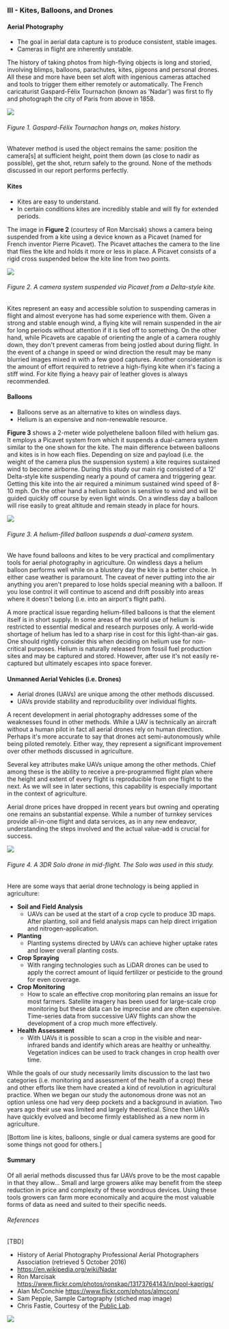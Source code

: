 ### III - Kites, Balloons, and Drones

#### Aerial Photography
* The goal in aerial data capture is to produce consistent, stable images.
* Cameras in flight are inherently unstable.

The history of taking photos from high-flying objects is long and storied, involving blimps, balloons, 
parachutes, kites, pigeons and personal drones. All these and more have been set aloft with ingenious cameras 
attached and tools to trigger them either remotely or automatically. The French caricaturist Gaspard-Félix Tournachon (known as 'Nadar') 
was first to fly and photograph the city of Paris from above in 1858.

![](img/nadar.png)
###### Figure 1. Gaspard-Félix Tournachon hangs on, makes history. 

Whatever method is used the object remains the same: position the camera[s] at sufficient height, point 
them down (as close to nadir as possible), get the shot, return safely to the ground. None of the 
methods discussed in our report performs perfectly. 

#### Kites
* Kites are easy to understand.
* In certain conditions kites are incredibly stable and will fly for extended periods.

The image in __Figure 2__ (courtesy of Ron Marcisak) shows a camera being suspended from a kite using a device 
known as a Picavet (named for French inventor Pierre Picavet). The Picavet attaches the camera to the line that flies 
the kite and holds it more or less in place. A Picavet consists of a rigid cross suspended below the kite line from 
two points.

![](img/kite.png)
###### Figure 2. A camera system suspended via Picavet from a Delta-style kite. 

Kites represent an easy and accessible solution to suspending cameras in flight and almost everyone has had some experience 
with them.  Given a strong and stable enough wind, a flying kite will remain suspended in the air for long periods without
attention if it is tied off to something. On the other hand, while Picavets are capable of orienting the angle 
of a camera roughly down, they don't prevent cameras from being jostled about during flight. In the event of a 
change in speed or wind direction the result may be many blurried images mixed in with a few good captures. Another 
consideration is the amount of effort required to retrieve a high-flying kite when it's facing a stiff wind. For kite flying
a heavy pair of leather gloves is always recommended. 


#### Balloons

* Balloons serve as an alternative to kites on windless days.
* Helium is an expensive and non-renewable resource. 

__Figure 3__ shows a 2-meter wide polyethelene balloon filled with helium gas. It employs a Picavet system from which it 
suspends a dual-camera system similar to the one shown for the kite. The main difference between balloons and kites is 
in how each flies. Depending on size and payload (i.e. the weight of the camera plus the suspension system) a kite requires 
sustained wind to become airborne. During this study our main rig consisted of a 12' Delta-style kite suspending nearly a 
pound of camera and triggering gear. Getting this kite into the air required a minimum sustained wind speed of 8-10 mph. 
On the other hand a helium balloon is sensitive to wind and will be guided quickly off course by even light winds. On a 
windless day a balloon will rise easily to great altitude and remain steady in place for hours.    
 
![](img/balloons.png)
###### Figure 3. A helium-filled balloon suspends a dual-camera system. 

We have found balloons and kites to be very practical and complimentary tools for aerial photography in agriculture. On windless days
a helium balloon performs well while on a blustery day the kite is a better choice. In either case weather is paramount.
The caveat of never putting into the air anything you aren't prepared to lose holds special meaning with a balloon. 
If you lose control it will continue to ascend and drift possibly into areas where it doesn't belong (i.e. into an airport's flight path). 

A more practical issue regarding helium-filled balloons is that the element itself is in short supply. In some areas of the 
world use of helium is restricted to essential medical and research purposes only. A world-wide shortage of helium 
has led to a sharp rise in cost for this light-than-air gas. One should rightly consider this when deciding on helium 
use for non-critical purposes. Helium is naturally released from fossil fuel production sites and may be captured 
and stored. However, after use it's not easily re-captured but ultimately escapes into space forever. 


#### Unmanned Aerial Vehicles (i.e. Drones)

* Aerial drones (UAVs) are unique among the other methods discussed.
* UAVs provide stability and reproducibility over individual flights.

A recent development in aerial photography addresses some of the weaknesses found in other methods. While a UAV is 
technically an aircraft without a human pilot in fact all aerial drones rely on human direction. Perhaps 
it's more accurate to say that drones act semi-autonomously while being piloted remotely. Either way, they represent a 
significant improvement over other methods discussed in agriculture.

Several key attributes make UAVs unique among the other methods. Chief among these is the ability to receive a pre-programmed 
flight plan where the height and extent of every flight is reproducible from one flight to the next. As we will see in 
later sections, this capability is especially important in the context of agriculture. 

Aerial drone prices have dropped in recent years but owning and operating one remains an substantial 
expense. While a number of turnkey services provide all-in-one flight and data services, as in any new endeavor, 
understanding the steps involved and the actual value-add is crucial for success.  


![](img/drone.png)
###### Figure 4. A 3DR Solo drone in mid-flight. The Solo was used in this study. 

Here are some ways that aerial drone technology is being applied in agriculture:

* __Soil and Field Analysis__ 
    * UAVs can be used at the start of a crop cycle to produce 3D maps. After planting, 
    soil and field analysis maps can help direct irrigation and nitrogen-application.
*  __Planting__ 
    * Planting systems directed by UAVs can achieve higher uptake rates and lower overall planting costs.
* __Crop Spraying__ 
    * With ranging technologies such as LiDAR drones can be used to apply the correct amount of liquid fertilizer 
    or pesticide to the ground for even coverage. 
* __Crop Monitoring__ 
    * How to scale an effective crop monitoring plan remains an issue for most farmers. 
    Satellite imagery has been used for large-scale crop monitoring but these data can be imprecise and
    are often expensive. Time-series data from successive UAV flights can show the development of a crop much more effectively. 
* __Health Assessment__ 
    * With UAVs it is possible to scan a crop in the visible and near-infrared bands
    and identify which areas are healthy or unhealthy. Vegetation indices can be used to track changes 
    in crop health over time. 
    
While the goals of our study necessarily limits discussion to the last two categories (i.e. monitoring and 
assessment of the health of a crop) these and other efforts like them have created a kind of revolution in agricultural
practice. When we began our study the autonomous drone was not an option unless one had very deep pockets and a 
background in aviation. Two years ago their use was limited and largely theoretical. Since then UAVs have quickly evolved 
and become firmly established as a new norm in agriculture.   

[Bottom line is kites, balloons, single or dual camera systems are good for some things not good 
for others.]

#### Summary
Of all aerial methods discussed thus far UAVs prove to be the most capable in that they allow...
Small and large growers alike may benefit from the steep reduction in price and complexity of these wondrous devices. 
Using these tools growers can farm more economically and acquire the most valuable forms of data as need and suited to their
specific needs.  

###### References

[TBD]

* History of Aerial Photography Professional Aerial Photographers Association (retrieved 5 October 2016)
* https://en.wikipedia.org/wiki/Nadar
* Ron Marcisak https://www.flickr.com/photos/ronskap/13173764143/in/pool-kaprigs/
* Alan McConchie https://www.flickr.com/photos/almccon/
* Sam Pepple, Sample Cartography (stiched map image)
* Chris Fastie, Courtesy of the [Public Lab](https://publiclab.org/).

![](img/farmera.png) 
